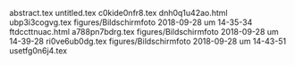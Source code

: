 abstract.tex
untitled.tex
c0kide0nfr8.tex
dnh0q1u42ao.html
ubp3i3cogvg.tex
figures/Bildschirmfoto 2018-09-28 um 14-35-34
ftdccttnuac.html
a788pn7bdrg.tex
figures/Bildschirmfoto 2018-09-28 um 14-39-28
ri0ve6ub0dg.tex
figures/Bildschirmfoto 2018-09-28 um 14-43-51
usetfg0n6j4.tex